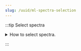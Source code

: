 ```yaml
---
slug: /uuid/ml-spectra-selection
---
```


:::tip Select spectra

<details>
    <summary>
    How to select spectra.
    </summary>
    <div>

# Spectra selection

All the spectra analysis tools start with a phase of selection.

![overview](images/overview.png)

## Select samples

In order to facilitate the analysis of the spectra it is advised to have samples containing representative spectra in order to evaluate the intra-variability as well as the reproducibility.

Selection of spectra to analyze is achieved with one of those 3 methods:

At the level of the sample by either clicking on the `+`, this will add all the spectra related to this sample or on the `+` on the top of the sample box to add all the spectra of all the selected samples.

![select sample](images/selectSample.png)

If you select a sample it is also possible to add a specific spectrum by clicking on the `+` at the level of the spectra list.

![select spectra](images/selectSpectra.png)

</div>

</details>

:::
